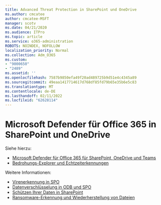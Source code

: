 ```yaml
---
title: Advanced Threat Protection in SharePoint und OneDrive
ms.author: cmcatee
author: cmcatee-MSFT
manager: scotv
ms.date: 04/21/2020
ms.audience: ITPro
ms.topic: article
ms.service: o365-administration
ROBOTS: NOINDEX, NOFOLLOW
localization_priority: Normal
ms.collection: Adm_O365
ms.custom:
- "9000650"
- "2489"
ms.assetid: ''
ms.openlocfilehash: 7587b9850efa49f20ad489725b9d51e4c4345a89
ms.sourcegitcommit: 49eaa1417714617d768df85fd79b65e35b6e5c83
ms.translationtype: MT
ms.contentlocale: de-DE
ms.lasthandoff: 02/11/2022
ms.locfileid: "62628114"
---
```

# <a name="microsoft-defender-for-office-365-in-sharepoint-and-onedrive"></a>Microsoft Defender für Office 365 in SharePoint und OneDrive

Siehe hierzu:
- [Microsoft Defender für Office 365 für SharePoint, OneDrive und Teams](https://docs.microsoft.com/microsoft-365/security/office-365-security/atp-for-spo-odb-and-teams)
- [Bedrohungs-Explorer und Echtzeiterkennungen](https://docs.microsoft.com/microsoft-365/security/office-365-security/threat-explorer-views)


Weitere Informationen:

- [Virenerkennung in SPO](https://docs.microsoft.com/microsoft-365/security/office-365-security/virus-detection-in-spo)</br>
- [Datenverschlüsselung in ODB und SPO](https://docs.microsoft.com/microsoft-365/compliance/data-encryption-in-odb-and-spo)</br>
- [Schützen Ihrer Daten in SharePoint](https://docs.microsoft.com/sharepoint/safeguarding-your-data)</br>
- [Ransomware-Erkennung und Wiederherstellung von Dateien](https://support.office.com/article/Ransomware-detection-and-recovering-your-files-0d90ec50-6bfd-40f4-acc7-b8c12c73637f)